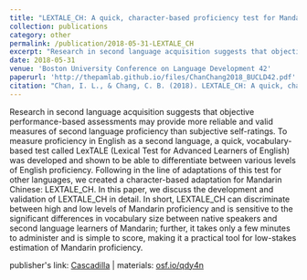 ```yaml
---
title: "LEXTALE_CH: A quick, character-based proficiency test for Mandarin Chinese"
collection: publications
category: other
permalink: /publication/2018-05-31-LEXTALE_CH
excerpt: "Research in second language acquisition suggests that objective performance-based assessments may provide more reliable and..."
date: 2018-05-31
venue: 'Boston University Conference on Language Development 42'
paperurl: 'http://thepamlab.github.io/files/ChanChang2018_BUCLD42.pdf'
citation: "Chan, I. L., & Chang, C. B. (2018). LEXTALE_CH: A quick, character-based proficiency test for Mandarin Chinese. In A. B. Bertolini & M. J. Kaplan (Eds.), <i>Proceedings of the 42nd Annual Boston University Conference on Language Development</i> (pp. 114–130). Somerville, MA: Cascadilla Press."
---
```


Research in second language acquisition suggests that objective performance-based assessments may provide more reliable and valid measures of second language proficiency than subjective self-ratings. To measure proficiency in English as a second language, a quick, vocabulary-based test called LexTALE (Lexical Test for Advanced Learners of English) was developed and shown to be able to differentiate between various levels of English proficiency. Following in the line of adaptations of this test for other languages, we created a character-based adaptation for Mandarin Chinese: LEXTALE_CH. In this paper, we discuss the development and validation of LEXTALE_CH in detail. In short, LEXTALE_CH can discriminate between high and low levels of Mandarin proficiency and is sensitive to the significant differences in vocabulary size between native speakers and second language learners of Mandarin; further, it takes only a few minutes to administer and is simple to score, making it a practical tool for low-stakes estimation of Mandarin proficiency.

publisher's link: <a href='https://www.lingref.com/bucld/42/BUCLD42-09.pdf' target="_blank">Cascadilla</a> | materials: <a href='https://osf.io/qdy4n/' target="_blank">osf.io/qdy4n</a>
